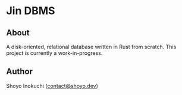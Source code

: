 # Jin DBMS

## About
A disk-oriented, relational database written in Rust from scratch.
This project is currently a work-in-progress.

## Author
Shoyo Inokuchi (contact@shoyo.dev)

